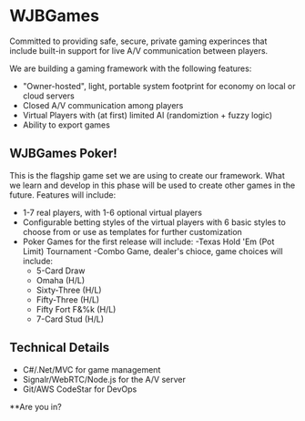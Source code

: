 WJBGames
==================================================
Committed to providing safe, secure, private gaming experinces that include built-in support for live A/V communication between players.

We are building a gaming framework with the following features:
  * "Owner-hosted", light, portable system footprint for economy on local or cloud servers
  * Closed A/V communication among players
  * Virtual Players with (at first) limited AI (randomiztion + fuzzy logic)
  * Ability to export games

WJBGames Poker!
---------------
This is the flagship game set we are using to create our framework. What we learn and develop in this phase will be used to create other games in the future. Features will include:

  * 1-7 real players, with 1-6 optional virtual players
  * Configurable betting styles of the virtual players with 6 basic styles to choose from or use as templates for further customization
  * Poker Games for the first release will include:
    -Texas Hold 'Em (Pot Limit) Tournament
    -Combo Game, dealer's chioce, game choices will include:
      * 5-Card Draw
      * Omaha (H/L)
      * Sixty-Three (H/L)
      * Fifty-Three (H/L)
      * Fifty Fort F&%k (H/L)
      * 7-Card Stud (H/L)

Technical Details
-----------------
  * C#/.Net/MVC for game management
  * Signalr/WebRTC/Node.js for the A/V server
  * Git/AWS CodeStar for DevOps
  
  
**Are you in?

